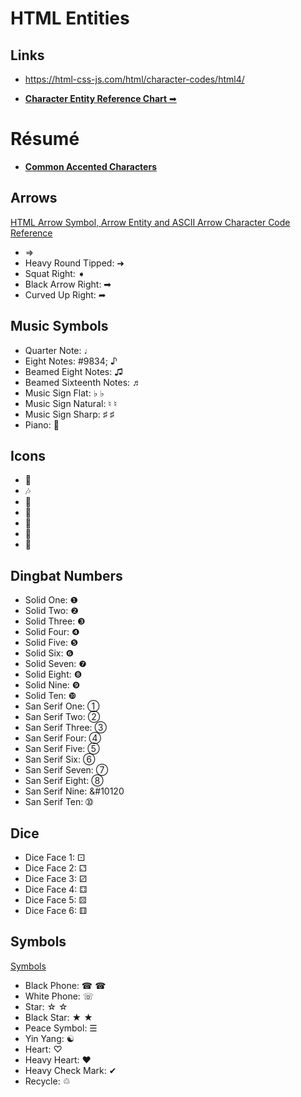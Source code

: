 # HTML Entities

## Links
- https://html-css-js.com/html/character-codes/html4/


- [**Character Entity Reference Chart**  &#10145;](https://dev.w3.org/html5/html-author/charref)

# Résumé
- [**Common Accented Characters**](https://practicaltypography.com/common-accented-characters.html)

## Arrows
[HTML Arrow Symbol, Arrow Entity and ASCII Arrow Character Code Reference](https://www.toptal.com/designers/htmlarrows/arrows)
-  &rArr;
- Heavy Round Tipped: &#10140;
- Squat Right: &#10151;
- Black Arrow Right: &#10145;
- Curved Up Right: &#10150;

## Music Symbols
- Quarter Note: &#9833;
- Eight Notes: #9834; &sung;
- Beamed Eight Notes: &#9835;
- Beamed Sixteenth Notes: &#9836;
- Music Sign Flat: &#9837; &flat;
- Music Sign Natural: &#9838; &natural;
- Music Sign Sharp: &#9839; &sharp;
- Piano: &#127929;

## Icons
- &#127925;
- &#127926;
- &#127927;
- &#127928;
- &#127930;
- &#127931;
- &#127932;

## Dingbat Numbers
- Solid One: &#10102;
- Solid Two: &#10103;
- Solid Three: &#10104;
- Solid Four: &#10105;
- Solid Five: &#10106;
- Solid Six: &#10107;
- Solid Seven: &#10108;
- Solid Eight: &#10109;
- Solid Nine: &#10110;
- Solid Ten: &#10111;
- San Serif One: &#10112;
- San Serif Two: &#10113;
- San Serif Three: &#10114;
- San Serif Four: &#10115;
- San Serif Five: &#10116;
- San Serif Six: &#10117;
- San Serif Seven: &#10118;
- San Serif Eight: &#10119;
- San Serif Nine: &#10120
- San Serif Ten: &#10121;

## Dice
- Dice Face 1: &#9856;
- Dice Face 2: &#9857;
- Dice Face 3: &#9858;
- Dice Face 4: &#9859;
- Dice Face 5: &#9860;
- Dice Face 6: &#9861;

## Symbols

[Symbols](https://www.toptal.com/designers/htmlarrows/symbols/)


- Black Phone: &#9742; &phone;
- White Phone: &#9743;
- Star: &#9734; &star;
- Black Star: &#9733; &starf;
- Peace Symbol: &#9776;
- Yin Yang: &#9775;
- Heart: &#9825;
- Heavy Heart: &#10084;
- Heavy Check Mark: &#10004;
- Recycle: &#9842;